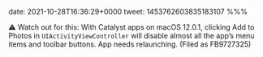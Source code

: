 date: 2021-10-28T16:36:29+0000
tweet: 1453762603835183107
%%%

⚠️ Watch out for this: With Catalyst apps on macOS 12.0.1, clicking Add to Photos in `UIActivityViewController` will disable almost all the app’s menu items and toolbar buttons. App needs relaunching. (Filed as FB9727325)
